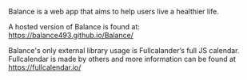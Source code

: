 Balance is a web app that aims to help users live a healthier life.

A hosted version of Balance is found at: https://balance493.github.io/Balance/

Balance's only external library usage is Fullcalander’s full JS calendar. Fullcalendar is made by others and more information can be found at https://fullcalendar.io/
